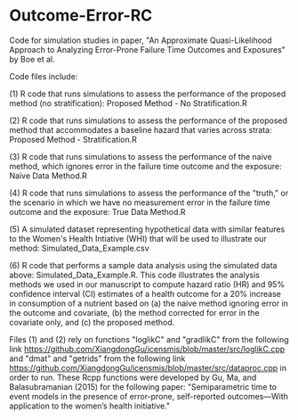# Outcome-Error-RC
Code for simulation studies in paper, "An Approximate Quasi-Likelihood Approach to Analyzing Error-Prone Failure Time Outcomes and Exposures" by Boe et al.

Code files include:

(1) R code that runs simulations to assess the performance of the proposed method (no stratification): Proposed Method - No Stratification.R

(2) R code that runs simulations to assess the performance of the proposed method that accommodates a baseline hazard that varies across strata: Proposed Method - Stratification.R

(3) R code that runs simulations to assess the performance of the naive method, which ignores error in the failure time outcome and the exposure: Naive Data Method.R

(4) R code that runs simulations to assess the performance of the "truth," or the scenario in which we have no measurement error in the failure time outcome and the exposure: True Data Method.R

(5) A simulated dataset representing hypothetical data with similar features to the Women's Health Intiative (WHI) that will be used to illustrate our method: Simulated_Data_Example.csv

(6) R code that performs a sample data analysis using the simulated data above: Simulated_Data_Example.R. This code illustrates the analysis methods we used in our manuscript to compute hazard ratio (HR) and 95% confidence interval (CI) estimates of a health outcome for a 20% increase in consumption of a nutrient based on (a) the naive method ignoring error in the outcome and covariate, (b) the method corrected for error in the covariate only, and (c) the proposed method. 

Files (1) and (2) rely on functions "loglikC" and "gradlikC" from the following link https://github.com/XiangdongGu/icensmis/blob/master/src/loglikC.cpp and "dmat" and "getrids" from the following link https://github.com/XiangdongGu/icensmis/blob/master/src/dataproc.cpp in order to run. These Rcpp functions were developed by Gu, Ma, and Balasubramanian (2015) for the following paper: "Semiparametric time to event models in the presence of error-prone, self-reported outcomes—With application to the women’s health initiative."
